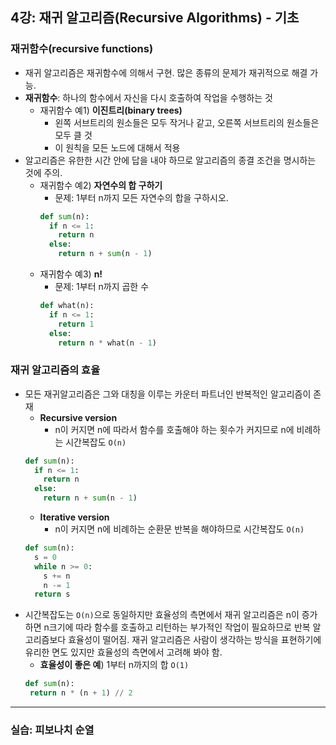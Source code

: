 ## 4강: 재귀 알고리즘(Recursive Algorithms) - 기초

### 재귀함수(recursive functions)
* 재귀 알고리즘은 재귀함수에 의해서 구현. 많은 종류의 문제가 재귀적으로 해결 가능.
* **재귀함수**: 하나의 함수에서 자신을 다시 호출하여 작업을 수행하는 것
  * 재귀함수 예1) **이진트리(binary trees)**
    * 왼쪽 서브트리의 원소들은 모두 작거나 같고, 오른쪽 서브트리의 원소들은 모두 클 것
    * 이 원칙을 모든 노드에 대해서 적용 
* 알고리즘은 유한한 시간 안에 답을 내야 하므로 알고리즘의 종결 조건을 명시하는 것에 주의.
  * 재귀함수 예2) **자연수의 합 구하기**
    * 문제: 1부터 n까지 모든 자연수의 합을 구하시오.
    ```python
    def sum(n):
      if n <= 1:
        return n
      else:
        return n + sum(n - 1)
    ```
  * 재귀함수 예3) **n!**
    * 문제: 1부터 n까지 곱한 수
    ```python
    def what(n):
      if n <= 1:
        return 1
      else:
        return n * what(n - 1)
    ```    

### 재귀 알고리즘의 효율
* 모든 재귀알고리즘은 그와 대칭을 이루는 카운터 파트너인 반복적인 알고리즘이 존재
  * **Recursive version**
    * n이 커지면 n에 따라서 함수를 호출해야 하는 횟수가 커지므로 n에 비례하는 시간복잡도 `O(n)` 
  ```python
  def sum(n):
    if n <= 1:
      return n
    else:
      return n + sum(n - 1)
  ```
  * **Iterative version**
    * n이 커지면 n에 비례하는 순환문 반복을 해야하므로 시간복잡도 `O(n)` 
  ```python
  def sum(n):
    s = 0
    while n >= 0:
      s += n
      n -= 1
    return s
  ```
* 시간복잡도는 `O(n)`으로 동일하지만 효율성의 측면에서 재귀 알고리즘은 n이 증가하면 n크기에 따라 함수를 호출하고 리턴하는 부가적인 작업이 필요하므로 반복 알고리즘보다 효율성이 떨어짐. 재귀 알고리즘은 사람이 생각하는 방식을 표현하기에 유리한 면도 있지만 효율성의 측면에서 고려해 봐야 함. 
  * **효율성이 좋은 예**) 1부터 n까지의 합 `O(1)`
  ```python
  def sum(n):
   return n * (n + 1) // 2
  ```
---
### 실습: 피보나치 순열
